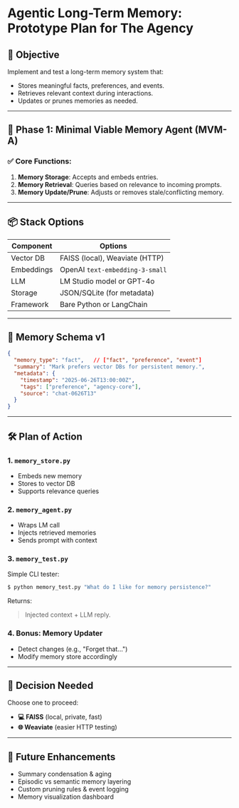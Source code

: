 # Agentic Long-Term Memory: Prototype Plan for The Agency

## 🎯 Objective

Implement and test a long-term memory system that:

* Stores meaningful facts, preferences, and events.
* Retrieves relevant context during interactions.
* Updates or prunes memories as needed.

---

## 🧪 Phase 1: Minimal Viable Memory Agent (MVM-A)

### ✅ Core Functions:

1. **Memory Storage**: Accepts and embeds entries.
2. **Memory Retrieval**: Queries based on relevance to incoming prompts.
3. **Memory Update/Prune**: Adjusts or removes stale/conflicting memory.

---

## 📦 Stack Options

| Component  | Options                         |
| ---------- | ------------------------------- |
| Vector DB  | FAISS (local), Weaviate (HTTP)  |
| Embeddings | OpenAI `text-embedding-3-small` |
| LLM        | LM Studio model or GPT-4o       |
| Storage    | JSON/SQLite (for metadata)      |
| Framework  | Bare Python or LangChain        |

---

## 🧠 Memory Schema v1

```json
{
  "memory_type": "fact",   // ["fact", "preference", "event"]
  "summary": "Mark prefers vector DBs for persistent memory.",
  "metadata": {
    "timestamp": "2025-06-26T13:00:00Z",
    "tags": ["preference", "agency-core"],
    "source": "chat-0626T13"
  }
}
```

---

## 🛠️ Plan of Action

### 1. `memory_store.py`

* Embeds new memory
* Stores to vector DB
* Supports relevance queries

### 2. `memory_agent.py`

* Wraps LM call
* Injects retrieved memories
* Sends prompt with context

### 3. `memory_test.py`

Simple CLI tester:

```bash
$ python memory_test.py "What do I like for memory persistence?"
```

Returns:

> Injected context + LLM reply.

### 4. Bonus: Memory Updater

* Detect changes (e.g., "Forget that...")
* Modify memory store accordingly

---

## 🧭 Decision Needed

Choose one to proceed:

* **💻 FAISS** (local, private, fast)
* **🌐 Weaviate** (easier HTTP testing)

---

## 🧩 Future Enhancements

* Summary condensation & aging
* Episodic vs semantic memory layering
* Custom pruning rules & event logging
* Memory visualization dashboard
